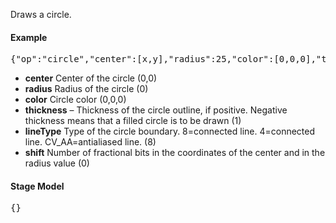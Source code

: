 Draws a circle.

#### Example
<pre>{"op":"circle","center":[x,y],"radius":25,"color":[0,0,0],"thickness":1,"lineType":8,"fill":[-1,-1,-1],"shift":0}</pre>

* **center** Center of the circle (0,0)
* **radius** Radius of the circle (0)
* **color** Circle color (0,0,0)
* **thickness** – Thickness of the circle outline, if positive. Negative thickness means that a filled circle is to be drawn (1)
* **lineType** Type of the circle boundary. 8=connected line.  4=connected line.  CV_AA=antialiased line. (8)
* **shift** Number of fractional bits in the coordinates of the center and in the radius value (0)

#### Stage Model
<pre>{}</pre>